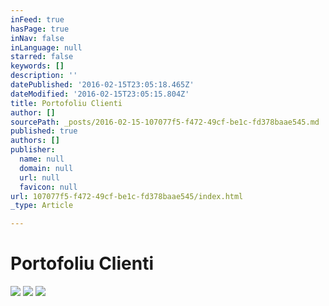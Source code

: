 ```yaml
---
inFeed: true
hasPage: true
inNav: false
inLanguage: null
starred: false
keywords: []
description: ''
datePublished: '2016-02-15T23:05:18.465Z'
dateModified: '2016-02-15T23:05:15.804Z'
title: Portofoliu Clienti
author: []
sourcePath: _posts/2016-02-15-107077f5-f472-49cf-be1c-fd378baae545.md
published: true
authors: []
publisher:
  name: null
  domain: null
  url: null
  favicon: null
url: 107077f5-f472-49cf-be1c-fd378baae545/index.html
_type: Article

---
```

# Portofoliu Clienti
![](https://s3-us-west-2.amazonaws.com/the-grid-img/p/5f6fb57354b43e89ead72d7834db12a20b879773.gif)
![](https://s3-us-west-2.amazonaws.com/the-grid-img/p/41bc6dc4e29bc3ab7c366d9950b5b10f8eaf82c0.jpg)
![](https://the-grid-user-content.s3-us-west-2.amazonaws.com/c9501e3d-9ba2-4cd5-9ba5-f52a0b9a7fb1.jpg)
